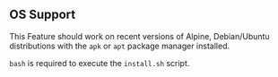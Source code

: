 ## OS Support

This Feature should work on recent versions of Alpine, Debian/Ubuntu distributions with the `apk` or `apt` package manager installed.

`bash` is required to execute the `install.sh` script.
